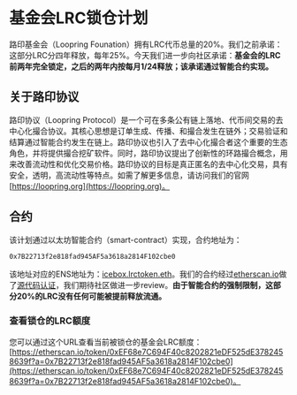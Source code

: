 # 基金会LRC锁仓计划

路印基金会（Loopring Founation）拥有LRC代币总量的20%。我们之前承诺：这部分LRC分四年释放，每年25%。今天我们进一步向社区承诺：**基金会的LRC前两年完全锁定，之后的两年内按每月1/24释放；该承诺通过智能合约实现。**

## 关于路印协议
路印协议（Loopring Protocol）是一个可在多条公有链上落地、代币间交易的去中心化撮合协议。其核心思想是订单生成、传播、和撮合发生在链外；交易验证和结算通过智能合约发生在链上。路印协议也引入了去中心化撮合者这个重要的生态角色，并将提供撮合挖矿软件。同时，路印协议提出了创新性的环路撮合概念，用来改善流动性和优化交易价格。路印协议的目标是真正匿名的去中心化交易，具有安全，透明，高流动性等特点。如需了解更多信息，请访问我们的官网[https://loopring.org](https://loopring.org)。


## 合约
该计划通过以太坊智能合约（smart-contract）实现，合约地址为：

    0x7B22713f2e818fad945AF5a3618a2814F102cbe0

该地址对应的ENS地址为：[icebox.lrctoken.eth](https://etherscan.io/address/icebox.lrctoken.eth)。我们的合约经过[etherscan.io](https://etherscan.io/address/icebox.lrctoken.eth#code)做了[源代码认证](https://etherscan.io/address/icebox.lrctoken.eth#code)，我们期待社区做进一步review。**由于智能合约的强制限制，这部分20%的LRC没有任何可能被提前释放流通。**

### 查看锁仓的LRC额度

您可以通过这个URL查看当前被锁仓的基金会LRC额度：[https://etherscan.io/token/0xEF68e7C694F40c8202821eDF525dE3782458639f?a=0x7B22713f2e818fad945AF5a3618a2814F102cbe0](https://etherscan.io/token/0xEF68e7C694F40c8202821eDF525dE3782458639f?a=0x7B22713f2e818fad945AF5a3618a2814F102cbe0)。

